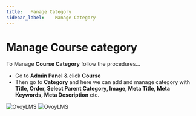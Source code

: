 ```yaml
---
title:   Manage Category
sidebar_label:    Manage Category
---
```


# Manage Course category
To Manage **Course Category** follow the procedures…


- Go to **Admin Panel** &  click **Course**
- Then go to **Category** and here we can add and manage category with **Title, Order, Select Parent Category, Image, Meta Title, Meta Keywords, Meta Description** etc.

![OvoyLMS](/assets/ovoy/course_categories.png)
![OvoyLMS](/assets/ovoy/create_new_category.png)


